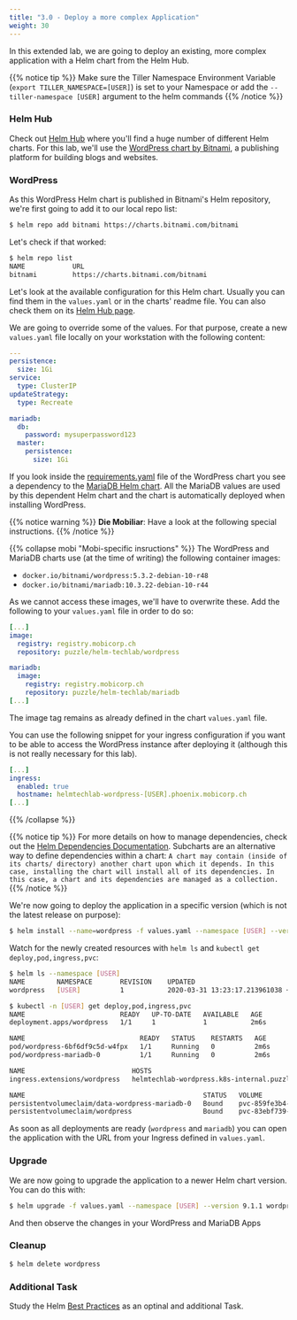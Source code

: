 ```yaml
---
title: "3.0 - Deploy a more complex Application"
weight: 30
---
```


In this extended lab, we are going to deploy an existing, more complex application with a Helm chart from the Helm Hub.

{{% notice tip %}}
Make sure the Tiller Namespace Environment Variable (`export TILLER_NAMESPACE=[USER]`) is set to your Namespace or add the `--tiller-namespace [USER]` argument to the helm commands
{{% /notice %}}

### Helm Hub

Check out [Helm Hub](https://hub.helm.sh/) where you'll find a huge number of different Helm charts. For this lab, we'll use the [WordPress chart by Bitnami](https://hub.helm.sh/charts/bitnami/wordpress), a publishing platform for building blogs and websites.


### WordPress

As this WordPress Helm chart is published in Bitnami's Helm repository, we're first going to add it to our local repo list:

```bash
$ helm repo add bitnami https://charts.bitnami.com/bitnami
```

Let's check if that worked:

```bash
$ helm repo list
NAME           	URL                                              
bitnami         https://charts.bitnami.com/bitnami 
```

Let's look at the available configuration for this Helm chart. Usually you can find them in the `values.yaml` or in the charts' readme file. You can also check them on its [Helm Hub page](https://hub.helm.sh/charts/bitnami/wordpress).

We are going to override some of the values. For that purpose, create a new `values.yaml` file locally on your workstation with the following content:

```yaml
---
persistence:
  size: 1Gi
service:
  type: ClusterIP
updateStrategy: 
  type: Recreate

mariadb:
  db:
    password: mysuperpassword123
  master:
    persistence:
      size: 1Gi
```

If you look inside the [requirements.yaml](https://github.com/bitnami/charts/blob/master/bitnami/wordpress/requirements.yaml) file of the WordPress chart you see a dependency to the [MariaDB Helm chart](https://github.com/bitnami/charts/tree/master/bitnami/mariadb). All the MariaDB values are used by this dependent Helm chart and the chart is automatically deployed when installing WordPress.

{{% notice warning %}}
**Die Mobiliar**: Have a look at the following special instructions.
{{% /notice %}}

{{% collapse mobi "Mobi-specific insructions" %}}
The WordPress and MariaDB charts use (at the time of writing) the following container images:

* `docker.io/bitnami/wordpress:5.3.2-debian-10-r48`
* `docker.io/bitnami/mariadb:10.3.22-debian-10-r44`

As we cannot access these images, we'll have to overwrite these. Add the following to your `values.yaml` file in order to do so:

```yaml
[...]
image:
  registry: registry.mobicorp.ch
  repository: puzzle/helm-techlab/wordpress

mariadb:
  image:
    registry: registry.mobicorp.ch
    repository: puzzle/helm-techlab/mariadb
[...]
```

The image tag remains as already defined in the chart `values.yaml` file.

You can use the following snippet for your ingress configuration if you want to be able to access the WordPress instance after deploying it (although this is not really necessary for this lab).

```yaml
[...]
ingress:
  enabled: true
  hostname: helmtechlab-wordpress-[USER].phoenix.mobicorp.ch
[...]
```
{{% /collapse %}}

{{% notice tip %}}
For more details on how to manage dependencies, check out the [Helm Dependencies Documentation](https://v2.helm.sh/docs/charts/#chart-dependencies). Subcharts are an alternative way to define dependencies within a chart: `A chart may contain (inside of its charts/ directory) another chart upon which it depends. In this case, installing the chart will install all of its dependencies. In this case, a chart and its dependencies are managed as a collection.`
{{% /notice %}}


We're now going to deploy the application in a specific version (which is not the latest release on purpose):

```bash
$ helm install --name=wordpress -f values.yaml --namespace [USER] --version 9.0.4 bitnami/wordpress
```

Watch for the newly created resources with `helm ls` and `kubectl get deploy,pod,ingress,pvc`:

```bash
$ helm ls --namespace [USER]                                                            
NAME     	NAMESPACE      	REVISION	UPDATED                                 	STATUS  	CHART          	APP VERSION
wordpress	[USER]        	1       	2020-03-31 13:23:17.213961038 +0200 CEST	deployed	wordpress-9.0.4	5.3.2
```

```bash
$ kubectl -n [USER] get deploy,pod,ingress,pvc
NAME                        READY   UP-TO-DATE   AVAILABLE   AGE
deployment.apps/wordpress   1/1     1            1           2m6s

NAME                             READY   STATUS    RESTARTS   AGE
pod/wordpress-6bf6df9c5d-w4fpx   1/1     Running   0          2m6s
pod/wordpress-mariadb-0          1/1     Running   0          2m6s

NAME                           HOSTS                                          ADDRESS       PORTS   AGE
ingress.extensions/wordpress   helmtechlab-wordpress.k8s-internal.puzzle.ch   10.100.1.10   80      2m6s

NAME                                             STATUS   VOLUME                                     CAPACITY   ACCESS MODES   STORAGECLASS            AGE
persistentvolumeclaim/data-wordpress-mariadb-0   Bound    pvc-859fe3b4-b598-4f86-b7ed-a3a183f700fd   1Gi        RWO            cloudscale-volume-ssd   2m6s
persistentvolumeclaim/wordpress                  Bound    pvc-83ebf739-0b0e-45a2-936e-e925141a0d35   1Gi        RWO            cloudscale-volume-ssd   2m7s
```

As soon as all deployments are ready (`wordpress` and `mariadb`) you can open the application with the URL from your Ingress defined in `values.yaml`.


### Upgrade

We are now going to upgrade the application to a newer Helm chart version. You can do this with:

```bash
$ helm upgrade -f values.yaml --namespace [USER] --version 9.1.1 wordpress bitnami/wordpress
```

And then observe the changes in your WordPress and MariaDB Apps


### Cleanup

```bash
$ helm delete wordpress
```

### Additional Task

Study the Helm [Best Practices](https://v2.helm.sh/docs/chart_best_practices/#the-chart-best-practices-guide) as an optinal and additional Task.
